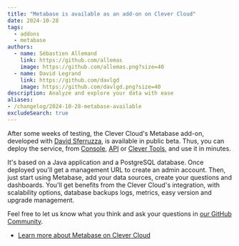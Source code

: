 ```yaml
---
title: "Metabase is available as an add-on on Clever Cloud"
date: 2024-10-28
tags:
  - addons
  - metabase
authors:
  - name: Sébastien Allemand
    link: https://github.com/allemas
    image: https://github.com/allemas.png?size=40
  - name: David Legrand
    link: https://github.com/davlgd
    image: https://github.com/davlgd.png?size=40
description: Analyze and explore your data with ease
aliases:
- /changelog/2024-10-28-metabase-available
excludeSearch: true
---
```


After some weeks of testing, the Clever Cloud's Metabase add-on, developed with [David Sferruzza](https://david.sferruzza.fr/), is available in public beta. Thus, you can deploy the service, from [Console](https://console.clever-cloud.com/users/me/addons/new), [API](/developers/api) or [Clever Tools](https://github.com/CleverCloud/clever-tools), and use it in minutes.

It's based on a Java application and a PostgreSQL database. Once deployed you'll get a management URL to create an admin account. Then, just start using Metabase, add your data sources, create your questions and dashboards. You'll get benefits from the Clever Cloud's integration, with scalability options, database backups logs, metrics, easy version and upgrade management.

Feel free to let us know what you think and ask your questions in [our GitHub Community](https://github.com/CleverCloud/Community/discussions/categories/metabase).

- [Learn more about Metabase on Clever Cloud](/developers/doc/addons/metabase/)
